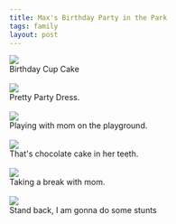```yaml
---
title: Max's Birthday Party in the Park
tags: family
layout: post
---
```

<img src="http://fuzzymonk.com/photos/blog/image/595/IMG_6522.JPG" class="picture" /><br />Birthday Cup Cake<br /><br /><img src="http://fuzzymonk.com/photos/blog/image/595/IMG_6527.JPG" class="picture" /><br />Pretty Party Dress.<br /><br /><img src="http://fuzzymonk.com/photos/blog/image/595/IMG_6547.JPG" class="picture" /><br />Playing with mom on the playground.<br /><br /><img src="http://fuzzymonk.com/photos/blog/image/595/IMG_6554.JPG" class="picture" /><br />That's chocolate cake in her teeth.<br /><br /><img src="http://fuzzymonk.com/photos/blog/image/595/IMG_6565.JPG" class="picture" /><br />Taking a break with mom. <br /><br /><img src="http://fuzzymonk.com/photos/blog/image/595/IMG_6461.JPG" class="picture" /><br />Stand back, I am gonna do some stunts
